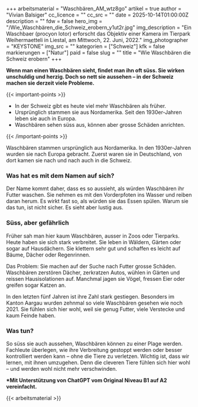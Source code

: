 +++
arbeitsmaterial = "Waschbären_AM_wtz8go"
artikel = true
author = "Vivian Balsiger"
cc_licence = ""
cc_src = ""
date = 2025-10-14T01:00:00Z
description = ""
fdw = false
hero_img = "/Wie_Waschbären_die_Schweiz_erobern_y1ut2r.jpg"
img_description = "Ein Waschbaer (procyon lotor) erforscht das Objektiv einer Kamera im Tierpark Weihermaetteli in Liestal, am Mittwoch, 22. Juni, 2022."
img_photographer = "KEYSTONE"
img_src = ""
kategorien = ["Schweiz"]
kfk = false
markierungen = ["Natur"]
paid = false
slug = ""
title = "Wie Waschbären die Schweiz erobern"
+++

**Wenn man einen Waschbären sieht, findet man ihn oft süss. Sie wirken unschuldig und herzig. Doch so nett sie aussehen – in der Schweiz machen sie derzeit viele Probleme.**

{{< important-points >}}

<ul>

<li>In der Schweiz gibt es heute viel mehr Waschbären als früher.
</li>

<li>Ursprünglich stammen sie aus Nordamerika. Seit den 1930er-Jahren leben sie auch in Europa.
</li>

<li>Waschbären sehen süss aus, können aber grosse Schäden anrichten.
</li>

</ul>

{{< /important-points >}}

Waschbären stammen ursprünglich aus Nordamerika. In den 1930er-Jahren wurden sie nach Europa gebracht. Zuerst waren sie in Deutschland, von dort kamen sie nach und nach auch in die Schweiz.

### Was hat es mit dem Namen auf sich?

Der Name kommt daher, dass es so aussieht, als würden Waschbären ihr Futter waschen. Sie nehmen es mit den Vorderpfoten ins Wasser und reiben daran herum. Es wirkt fast so, als würden sie das Essen spülen. Warum sie das tun, ist nicht sicher. Es sieht aber lustig aus.

### Süss, aber gefährlich

Früher sah man hier kaum Waschbären, ausser in Zoos oder Tierparks. Heute haben sie sich stark verbreitet. Sie leben in Wäldern, Gärten oder sogar auf Hausdächern. Sie klettern sehr gut und schaffen es leicht auf Bäume, Dächer oder Regenrinnen.

Das Problem: Sie machen auf der Suche nach Futter grosse Schäden. Waschbären zerstören Dächer, zerkratzen Autos, wühlen in Gärten und reissen Hausisolationen auf. Manchmal jagen sie Vögel, fressen Eier oder greifen sogar Katzen an.

In den letzten fünf Jahren ist ihre Zahl stark gestiegen. Besonders im Kanton Aargau wurden zehnmal so viele Waschbären gesehen wie noch 2021. Sie fühlen sich hier wohl, weil sie genug Futter, viele Verstecke und kaum Feinde haben.

### Was tun?

So süss sie auch aussehen, Waschbären können zu einer Plage werden. Fachleute überlegen, wie ihre Verbreitung gestoppt werden oder besser kontrolliert werden kann – ohne die Tiere zu verletzen. Wichtig ist, dass wir lernen, mit ihnen umzugehen. Denn die cleveren Tiere fühlen sich hier wohl – und werden wohl nicht mehr verschwinden.

**\*Mit Unterstützung von ChatGPT vom Original Niveau B1 auf A2 vereinfacht.**

{{< arbeitsmaterial >}}